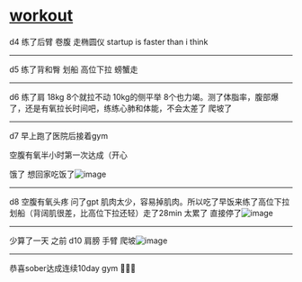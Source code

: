 # [workout](https://github.com/zerone0x/tmpbackup/issues/109)

d4 练了后臂 卷腹 走椭圆仪 startup is faster than i think

---

d5 练了背和臀 划船 高位下拉 螃蟹走 

---

d6 练了肩 18kg 8个就拉不动 10kg的侧平举 8个也力竭。测了体脂率，腹部爆了，还是有氧拉长时间吧，练练心肺和体能，不会太差了 爬坡了

---

d7 早上跑了医院后接着gym

空腹有氧半小时第一次达成（开心 

饿了 想回家吃饭了![image](https://github.com/zerone0x/tmpbackup/assets/39543393/b23f8b04-3b34-4d55-bb62-6c2094bb121b)

---

d8 空腹有氧头疼 问了gpt 肌肉太少，容易掉肌肉。所以吃了早饭来练了高位下拉 划船（背阔肌很差，比高位下拉还轻）走了28min 太累了 直接停了![image](https://github.com/zerone0x/tmpbackup/assets/39543393/797dc0e5-b162-49b2-9dc0-008964cf3078)

---

少算了一天 之前 d10 肩膀 手臂 爬坡![image](https://github.com/zerone0x/tmpbackup/assets/39543393/76a6af5c-5ad3-43d6-919b-031c96d61f39)

---

恭喜sober达成连续10day gym 🎉🎉🎉
